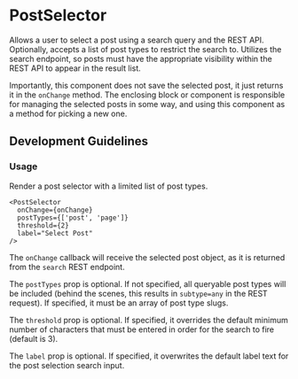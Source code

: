 # PostSelector

Allows a user to select a post using a search query and the REST API. Optionally, accepts a list of post types to restrict the search to. Utilizes the search endpoint, so posts must have the appropriate visibility within the REST API to appear in the result list.

Importantly, this component does not save the selected post, it just returns it in the `onChange` method. The enclosing block or component is responsible for managing the selected posts in some way, and using this component as a method for picking a new one.

## Development Guidelines

### Usage

Render a post selector with a limited list of post types.

    <PostSelector
      onChange={onChange}
      postTypes={['post', 'page']}
      threshold={2}
      label="Select Post"
    />

The `onChange` callback will receive the selected post object, as it is returned from the `search` REST endpoint.

The `postTypes` prop is optional. If not specified, all queryable post types will be included (behind the scenes, this results in `subtype=any` in the REST request). If specified, it must be an array of post type slugs.

The `threshold` prop is optional. If specified, it overrides the default minimum number of characters that must be entered in order for the search to fire (default is 3).

The `label` prop is optional. If specified, it overwrites the default label text for the post selection search input.
